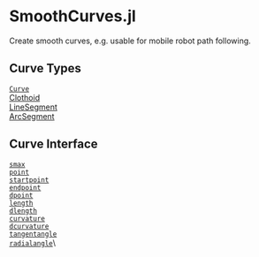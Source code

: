 # SmoothCurves.jl

Create smooth curves, e.g. usable for mobile robot path following.


## Curve Types

[`Curve`](@ref)\
[Clothoid](@ref)\
[LineSegment](@ref)\
[ArcSegment](@ref)


## Curve Interface

[`smax`](@ref)\
[`point`](@ref)\
[`startpoint`](@ref)\
[`endpoint`](@ref)\
[`dpoint`](@ref)\
[`length`](@ref)\
[`dlength`](@ref)\
[`curvature`](@ref)\
[`dcurvature`](@ref)\
[`tangentangle`](@ref)\
[`radialangle`](@ref)\
